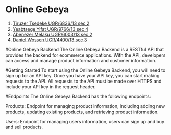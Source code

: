 # Online Gebeya

1. [Tiruzer Tsedeke UGR/6836/13 sec 2](https://github.com/Tura-lab/) 
2. [Yeabtsege Yifat UGR/9766/13 sec 4](https://github.com/yeabtsega07/)
3. [Abenezer Melaku UGR/6003/13 sec 2](https://github.com/abenezer444/)
4. [Daniel Wossen UGR/4400/13 sec 3](https://github.com/daniel-w1/)


#Online Gebeya Backend
The Online Gebeya Backend is a RESTful API that provides the backend for ecommerce applications. With the API, developers can access and manage product information and customer information.

#Getting Started
To start using the Online Gebeya Backend, you will need to sign up for an API key. Once you have your API key, you can start making requests to the API. All requests to the API must be made over HTTPS and include your API key in the request header.

#Endpoints
The Online Gebeya Backend has the following endpoints:

Products: Endpoint for managing product information, including adding new products, updating existing products, and retrieving product information.

Users: Endpoint for managing users information, users can sign up and buy and sell products. 
